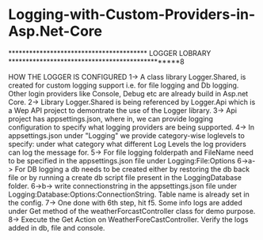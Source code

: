 # Logging-with-Custom-Providers-in-Asp.Net-Core
**************************************** LOGGER LOBRARY ************************************************8

HOW THE LOGGER IS CONFIGURED
 1-> A class library Logger.Shared, is created for custom logging support i.e. for file logging and Db logging. Other login providers like Console, Debug etc are already build in Asp.net Core.
 2-> Library Logger.Shared is being referenced by Logger.Api which is a Wep API project to demontrate the use of the Logger library.
 3-> Api project has appsettings.json, where in, we can provide logging configuration to specify what logging providers are being supported.
 4-> In appsettings.json under "Logging" we provide category-wise loglevels to specify: under what category what different Log Levels the log providers can log the message for.
 5-> For file logging folderpath and FileName need to be specified in the appsettings.json file under Logging:File:Options 
 6->a-> For DB logging a db needs to be created either by restoring the db back file or by running a create db script file present in the LoggingDatabase folder.
 6->b-> write connectionstring in the appsettings.json file under Logging:Database:Options:ConnectionString. Table name is already set in the config.
 7-> One done with 6th step, hit f5.  Some info logs are added under Get method of the weatherForcastController class for demo purpose.
 8-> Execute the Get Action on WeatherForeCastController. Verify the logs added in db, file and console.
 
 
 
